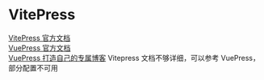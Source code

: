 # VitePress

[VitePress 官方文档](https://vitejs.cn/vitepress/guide/configuration.html)  
[VuePress 官方文档](https://vuepress.vuejs.org/zh/)  
[VuePress 打造自己的专属博客](https://juejin.cn/post/6844903842375532558) Vitepress 文档不够详细，可以参考 VuePress，部分配置不可用
